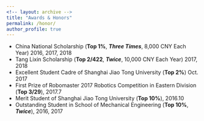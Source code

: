 ```yaml
---
<!-- layout: archive -->
title: "Awards & Honors"
permalink: /honor/
author_profile: true
---
```

* China National Scholarship (**Top 1%**, ***Three Times***, 8,000 CNY Each Year)	2016, 2017, 2018
* Tang Lixin Scholarship (**Top 2/422**, ***Twice***, 10,000 CNY Each Year)	2017, 2018
* Excellent Student Cadre of Shanghai Jiao Tong University (**Top 2%**)	Oct. 2017
* First Prize of Robomaster 2017 Robotics Competition in Eastern Division (**Top 3/29**), 2017.7
* Merit Student of Shanghai Jiao Tong University (**Top 10%**), 2016.10
* Outstanding Student in School of Mechanical Engineering (**Top 10%**, ***Twice***), 2016, 2017


